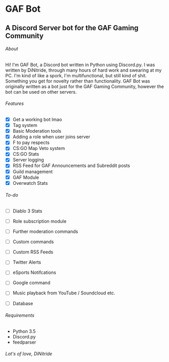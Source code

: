 # GAF Bot
## A Discord Server bot for the GAF Gaming Community

###### About
Hi! I'm GAF Bot, a Discord bot written in Python using Discord.py. I was written by DiNitride, through many hours of hard work and swearing at my PC. I'm kind of like a spork, I'm multifunctional, but still kind of shit. Something you get for novelty rather than functionality. GAF Bot was originally written as a bot just for the GAF Gaming Community, however the bot can be used on other servers.

###### Features
- [x] Get a working bot lmao
- [x] Tag system
- [x] Basic Moderation tools
- [x] Adding a role when user joins server
- [x] F to pay respects
- [x] CS:GO Map Veto system
- [x] CS:GO Stats
- [x] Server logging
- [x] RSS Feed for GAF Announcements and Subreddit posts
- [x] Guild management
- [x] GAF Module
- [x] Overwatch Stats

###### To-do
- [ ] Diablo 3 Stats
- [ ] Role subscription module
- [ ] Further moderation commands
- [ ] Custom commands
- [ ] Custom RSS Feeds
- [ ] Twitter Alerts
- [ ] eSports Notifcations
- [ ] Google command
- [ ] Music playback from YouTube / Soundcloud etc.
- [ ] Database


###### Requirements
- Python 3.5
- Discord.py
- feedparser

###### Lot's of love, DiNitride
